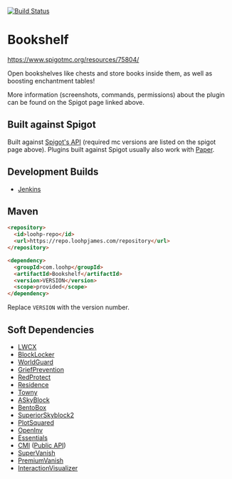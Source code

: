 [![Build Status](https://ci.loohpjames.com/job/Bookshelf/1/badge/icon)](https://ci.loohpjames.com/job/Bookshelf/1/)
# Bookshelf

https://www.spigotmc.org/resources/75804/

Open bookshelves like chests and store books inside them, as well as boosting enchantment tables!

More information (screenshots, commands, permissions) about the plugin can be found on the Spigot page linked above.

## Built against Spigot
Built against [Spigot's API](https://www.spigotmc.org/wiki/buildtools/) (required mc versions are listed on the spigot page above).
Plugins built against Spigot usually also work with [Paper](https://papermc.io/).

## Development Builds

- [Jenkins](https://ci.loohpjames.com/job/Bookshelf/)

## Maven
```html
<repository>
  <id>loohp-repo</id>
  <url>https://repo.loohpjames.com/repository</url>
</repository>
```
```html
<dependency>
  <groupId>com.loohp</groupId>
  <artifactId>Bookshelf</artifactId>
  <version>VERSION</version>
  <scope>provided</scope>
</dependency>
```
Replace `VERSION` with the version number.

## Soft Dependencies

- [LWCX](https://www.spigotmc.org/resources/69551/)
- [BlockLocker](https://www.spigotmc.org/resources/3268/)
- [WorldGuard](https://enginehub.org/worldguard/)
- [GriefPrevention](https://www.spigotmc.org/resources/1884/)
- [RedProtect](https://www.spigotmc.org/resources/15841/)
- [Residence](https://www.spigotmc.org/resources/11480/)
- [Towny](https://townyadvanced.github.io/)
- [ASkyBlock](https://www.spigotmc.org/resources/1220/)
- [BentoBox](https://www.spigotmc.org/resources/73261/)
- [SuperiorSkyblock2](https://www.spigotmc.org/resources/63905/)
- [PlotSquared](https://www.spigotmc.org/resources/plotsquared-v4-v5-out-now.1177/)
- [OpenInv](https://dev.bukkit.org/projects/openinv)
- [Essentials](https://www.spigotmc.org/resources/essentialsx.9089/)
- [CMI](https://www.spigotmc.org/resources/cmi-270-commands-insane-kits-portals-essentials-economy-mysql-sqlite-much-more.3742/) ([Public API](https://github.com/Zrips/CMI-API))
- [SuperVanish](https://www.spigotmc.org/resources/supervanish-be-invisible.1331/)
- [PremiumVanish](https://www.spigotmc.org/resources/premiumvanish-stay-hidden-bungee-support.14404/)
- [InteractionVisualizer](https://www.spigotmc.org/resources/interactionvisualizer-visualize-function-blocks-like-crafting-tables-with-animations-client-side.77050/)

